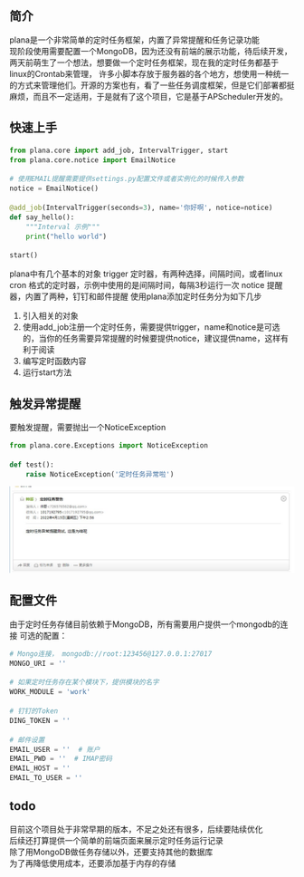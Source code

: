 ## 简介
plana是一个非常简单的定时任务框架，内置了异常提醒和任务记录功能 \
现阶段使用需要配置一个MongoDB，因为还没有前端的展示功能，待后续开发，两天前萌生了一个想法，想要做一个定时任务框架，现在我的定时任务都基于linux的Crontab来管理，
许多小脚本存放于服务器的各个地方，想使用一种统一的方式来管理他们。开源的方案也有，看了一些任务调度框架，但是它们部署都挺麻烦，而且不一定适用，于是就有了这个项目，它是基于APScheduler开发的。

## 快速上手
```python
from plana.core import add_job, IntervalTrigger, start
from plana.core.notice import EmailNotice

# 使用EMAIL提醒需要提供settings.py配置文件或者实例化的时候传入参数
notice = EmailNotice()

@add_job(IntervalTrigger(seconds=3), name='你好啊', notice=notice)
def say_hello():
    """Interval 示例"""
    print("hello world")

start()
```
plana中有几个基本的对象
trigger 定时器，有两种选择，间隔时间，或者linux cron 格式的定时器，示例中使用的是间隔时间，每隔3秒运行一次
notice 提醒器，内置了两种，钉钉和邮件提醒
使用plana添加定时任务分为如下几步
1. 引入相关的对象
2. 使用add_job注册一个定时任务，需要提供trigger，name和notice是可选的，当你的任务需要异常提醒的时候要提供notice，建议提供name，这样有利于阅读
3. 编写定时函数内容
4. 运行start方法

## 触发异常提醒
要触发提醒，需要抛出一个NoticeException
```python
from plana.core.Exceptions import NoticeException

def test():
    raise NoticeException('定时任务异常啦')
```

![](./static/emailnotice.jpg)

## 配置文件
由于定时任务存储目前依赖于MongoDB，所有需要用户提供一个mongodb的连接
可选的配置：
```python
# Mongo连接， mongodb://root:123456@127.0.0.1:27017
MONGO_URI = ''

# 如果定时任务存在某个模块下，提供模块的名字
WORK_MODULE = 'work'

# 钉钉的Token
DING_TOKEN = ''

# 邮件设置
EMAIL_USER = ''  # 账户
EMAIL_PWD = ''  # IMAP密码
EMAIL_HOST = ''
EMAIL_TO_USER = ''
```

## todo
目前这个项目处于非常早期的版本，不足之处还有很多，后续要陆续优化 \
后续还打算提供一个简单的前端页面来展示定时任务运行记录 \
除了用MongoDB做任务存储以外，还要支持其他的数据库 \
为了再降低使用成本，还要添加基于内存的存储 
